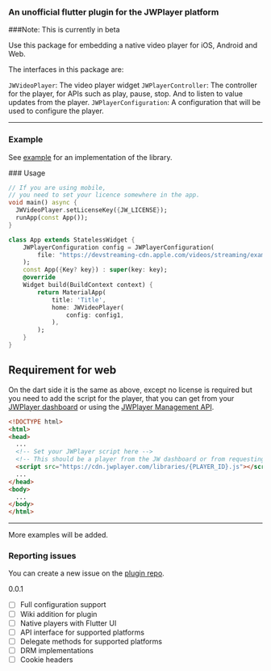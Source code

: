 ### An unofficial flutter plugin for the JWPlayer platform
###Note: This is currently in beta

Use this package for embedding a native video player for iOS, Android and Web.

The interfaces in this package are:

`JWVideoPlayer`: The video player widget
`JWPlayerController`: The controller for the player, for APIs such as play, pause, stop. And to listen to value updates from the player.
`JWPlayerConfiguration`: A configuration that will be used to configure the player.
___
### Example
See [example](https://github.com/DavidPerezP124/jwplayer_plugin/tree/main/jwplayer/example) for an implementation of the library.

### Usage
```dart
// If you are using mobile, 
// you need to set your licence somewhere in the app.
void main() async {
  JWVideoPlayer.setLicenseKey({JW_LICENSE});
  runApp(const App());
}

class App extends StatelessWidget {
    JWPlayerConfiguration config = JWPlayerConfiguration(
        file: "https://devstreaming-cdn.apple.com/videos/streaming/examples/img_bipbop_adv_example_ts/master.m3u8"
    );
    const App({Key? key}) : super(key: key);
    @override
    Widget build(BuildContext context) {
        return MaterialApp(
            title: 'Title',
            home: JWVideoPlayer(
                config: config1,
            ),
        );
    }
}
```
## Requirement for web
On the dart side it is the same as above, except no license is required but you need to add the script for the player, that you can get from your [JWPlayer dashboard](https://dashboard.jwplayer.com) or using the [JWPlayer Management API](https://docs.jwplayer.com/platform/reference/get_v2-sites-site-id-players-player-id-).
```html
<!DOCTYPE html>
<html>
<head>
  ...
  <!-- Set your JWPlayer script here -->
  <!-- This should be a player from the JW dashboard or from requesting it more info here https://docs.jwplayer.com/platform/docs/players-get-started -->
  <script src="https://cdn.jwplayer.com/libraries/{PLAYER_ID}.js"></script>
  ...
</head>
<body>
  ...
</body>
</html>
```
---
More examples will be added.

### Reporting issues
You can create a new issue on the [plugin repo](https://github.com/DavidPerezP124/jwplayer_plugin).

0.0.1

- [ ] Full configuration support
- [ ] Wiki addition for plugin
- [ ] Native players with Flutter UI
- [ ] API interface for supported platforms
- [ ] Delegate methods for supported platforms
- [ ] DRM implementations
- [ ] Cookie headers